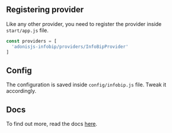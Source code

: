 ## Registering provider

Like any other provider, you need to register the provider inside `start/app.js` file.

```js
const providers = [
  'adonisjs-infobip/providers/InfoBipProvider'
]
```

## Config

The configuration is saved inside `config/infobip.js` file. Tweak it accordingly.

## Docs

To find out more, read the docs [here](https://github.com/stitchng/adonis-infobip).
